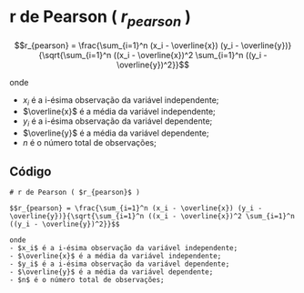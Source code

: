 # r de Pearson ( $r_{pearson}$ )

$$r_{pearson} = \frac{\sum_{i=1}^n (x_i - \overline{x}) (y_i - \overline{y})}{\sqrt{\sum_{i=1}^n ((x_i - \overline{x})^2 \sum_{i=1}^n ((y_i - \overline{y})^2}}$$

onde
- $x_i$ é a i-ésima observação da variável independente;
- $\overline{x}$ é a média da variável independente;
- $y_i$ é a i-ésima observação da variável dependente;
- $\overline{y}$ é a média da variável dependente;
- $n$ é o número total de observações;


## Código

```
# r de Pearson ( $r_{pearson}$ )

$$r_{pearson} = \frac{\sum_{i=1}^n (x_i - \overline{x}) (y_i - \overline{y})}{\sqrt{\sum_{i=1}^n ((x_i - \overline{x})^2 \sum_{i=1}^n ((y_i - \overline{y})^2}}$$

onde
- $x_i$ é a i-ésima observação da variável independente;
- $\overline{x}$ é a média da variável independente;
- $y_i$ é a i-ésima observação da variável dependente;
- $\overline{y}$ é a média da variável dependente;
- $n$ é o número total de observações;
```